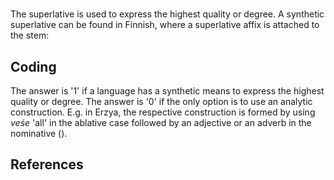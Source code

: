 # [](ParameterTable?__template__=property.md&property=Name#cldf:UT074)

The superlative is used to express the highest quality or degree. A synthetic superlative can be found in Finnish, 
where a superlative affix is attached to the stem:

[](ExampleTable?example_id=1&with_internal_ref_link#cldf:UT074-1)

## Coding

The answer is '1' if a language has a synthetic means to express the highest quality or degree. The answer is '0' if 
the only option is to use an analytic construction. E.g. in Erzya, the respective construction is formed by using 
*veśe* 'all' in the ablative case followed by an adjective or an adverb in the nominative ([](Source?ref&with_internal_ref_link#cldf:aasmae_2012)).

## References

[](Source?cited_only#cldf:__all__)
